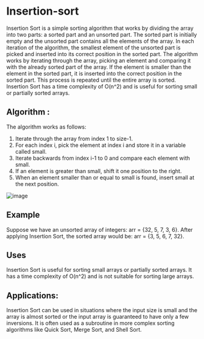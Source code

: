 # Insertion-sort
Insertion Sort is a simple sorting algorithm that works by dividing the array into two parts: a sorted part and an unsorted part. The sorted part is initially empty and the unsorted part contains all the elements of the array. In each iteration of the algorithm, the smallest element of the unsorted part is picked and inserted into its correct position in the sorted part. The algorithm works by iterating through the array, picking an element and comparing it with the already sorted part of the array. If the element is smaller than the element in the sorted part, it is inserted into the correct position in the sorted part. This process is repeated until the entire array is sorted. Insertion Sort has a time complexity of O(n^2) and is useful for sorting small or partially sorted arrays.

## Algorithm :
The algorithm works as follows:

1. Iterate through the array from index 1 to size-1.
2. For each index i, pick the element at index i and store it in a variable called small.
3. Iterate backwards from index i-1 to 0 and compare each element with small.
4. If an element is greater than small, shift it one position to the right.
5. When an element smaller than or equal to small is found, insert small at the next position.

![image](https://user-images.githubusercontent.com/125560933/234069469-28fa97e3-c5f0-4baa-b1f7-b7c237f6ac1d.png)


## Example
Suppose we have an unsorted array of integers: arr = {32, 5, 7, 3, 6}. After applying Insertion Sort, the sorted array would be: arr = {3, 5, 6, 7, 32}.

## Uses
Insertion Sort is useful for sorting small arrays or partially sorted arrays. It has a time complexity of O(n^2) and is not suitable for sorting large arrays.

## Applications:
Insertion Sort can be used in situations where the input size is small and the array is almost sorted or the input array is guaranteed to have only a few inversions. It is often used as a subroutine in more complex sorting algorithms like Quick Sort, Merge Sort, and Shell Sort.
